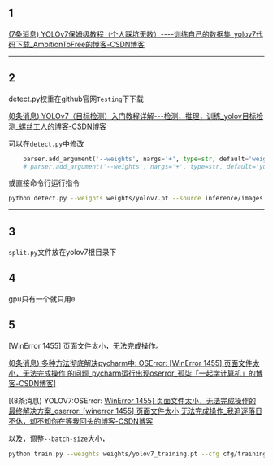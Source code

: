 ## 1

[(7条消息) YOLOv7保姆级教程（个人踩坑无数）----训练自己的数据集_yolov7代码下载_AmbitionToFree的博客-CSDN博客](https://blog.csdn.net/weixin_55749226/article/details/128480595)

---

## 2

detect.py权重在github官网`Testing`下下载

[(8条消息) YOLOv7（目标检测）入门教程详解---检测，推理，训练_yolov目标检测_螺丝工人的博客-CSDN博客](https://blog.csdn.net/weixin_64524066/article/details/126845366)

可以在`detect.py`中修改

```python
    parser.add_argument('--weights', nargs='+', type=str, default='weights/yolov7.pt', help='model.pt path(s)')
    # parser.add_argument('--weights', nargs='+', type=str, default='yolov7.pt', help='model.pt path(s)')
```

或直接命令行运行指令

```bash
python detect.py --weights weights/yolov7.pt --source inference/images 
```

---

## 3

`split.py`文件放在yolov7根目录下

## 4

gpu只有一个就只用`0`

## 5

 [WinError 1455] 页面文件太小，无法完成操作。

[(8条消息) 多种方法彻底解决pycharm中: OSError: [WinError 1455\] 页面文件太小，无法完成操作 的问题_pycharm运行出现oserror_孤柒「一起学计算机」的博客-CSDN博客]](https://blog.csdn.net/weixin_43959833/article/details/116669523)

[(8条消息) YOLOV7:OSError: [WinError 1455\] 页面文件太小，无法完成操作的 最终解决方案_oserror: [winerror 1455] 页面文件太小,无法完成操作_我追逐落日不休，却不知你在等我回头的博客-CSDN博客](https://blog.csdn.net/xty123abc/article/details/125864462)

以及，调整`--batch-size`大小，

```bash
python train.py --weights weights/yolov7_training.pt --cfg cfg/training/yolov7-Helmet.yaml --data data/Helmet.yaml --device 0 --batch-size 2
```

